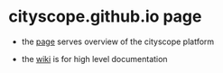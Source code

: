 # cityscope.github.io page

- the [page](https://cityscope.github.io) serves overview of the cityscope platform

- the [wiki](https://github.com/CityScope/cityscope.github.io/wiki) is for high level documentation
